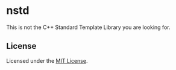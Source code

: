 # nstd

This is not the C++ Standard Template Library you are looking for.

## License

Licensed under the [MIT License](https://opensource.org/licenses/MIT).
